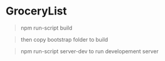 # GroceryList

>npm run-script build

>then copy bootstrap folder to build

>npm run-script server-dev to run developement server
